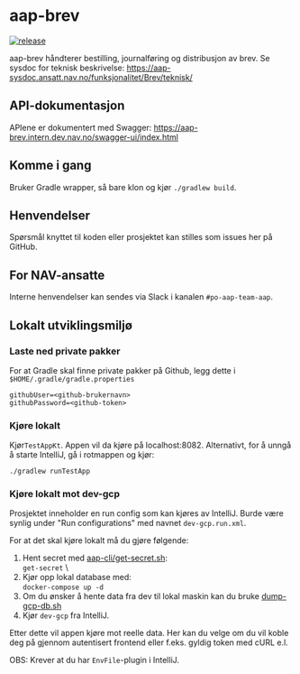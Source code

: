 # aap-brev
[![release](https://github.com/navikt/aap-brev/actions/workflows/deploy.yaml/badge.svg)](https://github.com/navikt/aap-brev/actions/workflows/deploy.yaml)

aap-brev håndterer bestilling, journalføring og distribusjon av brev. Se sysdoc for teknisk beskrivelse: https://aap-sysdoc.ansatt.nav.no/funksjonalitet/Brev/teknisk/

## API-dokumentasjon

APIene er dokumentert med Swagger: https://aap-brev.intern.dev.nav.no/swagger-ui/index.html

## Komme i gang

Bruker Gradle wrapper, så bare klon og kjør `./gradlew build`.

## Henvendelser

Spørsmål knyttet til koden eller prosjektet kan stilles som issues her på GitHub.

## For NAV-ansatte

Interne henvendelser kan sendes via Slack i kanalen `#po-aap-team-aap`.

## Lokalt utviklingsmiljø

### Laste ned private pakker
For at Gradle skal finne private pakker på Github, legg dette i `$HOME/.gradle/gradle.properties`

```
githubUser=<github-brukernavn>
githubPassword=<github-token>
```

### Kjøre lokalt

Kjør`TestAppKt`. Appen vil da kjøre på localhost:8082. Alternativt, for å unngå å starte IntelliJ, gå i rotmappen og kjør:

```./gradlew runTestApp ```

### Kjøre lokalt mot dev-gcp

Prosjektet inneholder en run config som kan kjøres av IntelliJ. Burde være synlig under "Run configurations" med navnet
`dev-gcp.run.xml`.

For at det skal kjøre lokalt må du gjøre følgende:
1. Hent secret med [aap-cli/get-secret.sh](https://github.com/navikt/aap-cli): \
   `get-secret` \
2. Kjør opp lokal database med: \
   `docker-compose up -d`
3. Om du ønsker å hente data fra dev til lokal maskin kan du bruke [dump-gcp-db.sh](https://github.com/navikt/aap-cli?tab=readme-ov-file#dump-gcp-dbsh)
4. Kjør `dev-gcp` fra IntelliJ.

Etter dette vil appen kjøre mot reelle data. Her kan du velge om du vil koble deg på gjennom autentisert frontend eller
f.eks. gyldig token med cURL e.l.

OBS: Krever at du har `EnvFile`-plugin i IntelliJ. 
